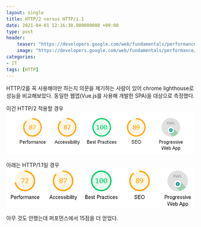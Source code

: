 ```yaml
---
layout: single
title: HTTP/2 versus HTTP/1.1
date: 2021-04-01 12:16:30.000000000 +09:00
type: post
header:
    teaser: "https://developers.google.com/web/fundamentals/performance/http2/images/binary_framing_layer01.svg"
    image: "https://developers.google.com/web/fundamentals/performance/http2/images/binary_framing_layer01.svg"
categories:
- IT
tags: [HTTP]
---
```


HTTP/2를 꼭 사용해야만 하는지 의문을 제기하는 사람이 있어 chrome lighthouse로 성능을 비교해보았다. 동일한 웹앱(Vue.js를 사용해 개발한 SPA)을 대상으로 측정했다. 

이건 HTTP/2 적용할 경우
![http2](/assets/images/2021-04-01-http2-vs-http1/http2.png)

아래는 HTTP/1.1일 경우
![http1](/assets/images/2021-04-01-http2-vs-http1/http1.png)

아무 것도 안했는데 퍼포먼스에서 15점을 더 얻었다.
